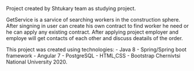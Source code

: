 Project created by Shtukary team as studying project.

GetService is a sarvice of searching workers in the construction sphere.
After singning in user can create his own contract to find worker he need or he can apply any existing contract.
After applying project employer and employe will get contacts of each other and discuss deatails of the order.

This project was created using technologies: - Java 8
                                             - Spring/Spring boot framework
                                             - Angular 7 
                                             - PostgreSQL
                                             - HTML,CSS
                                             - Bootstrap
Chernivtsi National University 2020.                                             
